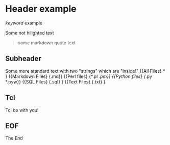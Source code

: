 # Header example

_keyword_ example

Some not hilighted text

> some markdown quote text

## Subheader

Some more standard text with two "strings" which are "inside!"
{{All Files}       *      } {{Markdown Files}  {.md}} {{Perl files} {*.pl *.pm}} {{Python files} {*.py *.pyw}} {{SQL  Files}      {.sql} } {{Text Files}      {.txt} }


## Tcl

Tcl be with you!

## EOF

The End

